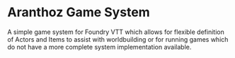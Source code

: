 # Aranthoz Game System

A simple game system for Foundry VTT which allows for flexible definition of Actors and Items to assist with worldbuilding or for running games which do not have a more complete system implementation available.
